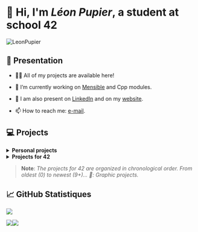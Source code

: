 <h1 align="left">👋 Hi, I'm <i>Léon Pupier</i>, a student at school 42</h1>

<p align="left"> <img src="https://komarev.com/ghpvc/?username=LeonPupier&label=Profile%20views&color=0e75b6&style=flat" alt="LeonPupier" /> </p>

## 📕 Presentation

- 👨‍💻 All of my projects are available here!

- 🌱 I’m currently working on [Mensible](https://github.com/LeonPupier/Mensible) and Cpp modules.

- 📝 I am also present on [LinkedIn](https://www.linkedin.com/in/léon-pupier-3ba10a250/) and on my [website](https://leonpupier.fr).

- 📫 How to reach me: [e-mail](mailto:public_contact.l2qt6@slmail.me).

## 💻 Projects

<details close>
   <summary><b>Personal projects</b></summary>

   * [<kbd>Mensible](https://github.com/LeonPupier/Mensible/)
   * [<kbd>Reminder](https://github.com/LeonPupier/Reminder/)
   * [<kbd>GameEngine](https://github.com/LeonPupier/GameEngine/)
   * [<kbd>Maze-Solving](https://github.com/LeonPupier/Maze-solving/)

</details>

<details close>
   <summary><b>Projects for 42</b></summary>

   0. [<kbd>Libft](https://github.com/LeonPupier/Libft/)
   1. [<kbd>Born-To-Be-Root](https://github.com/LeonPupier/b2br-commands)
   2. [<kbd>Ft_Printf](https://github.com/LeonPupier/ft_printf)
   3. [<kbd>Get-Next-Line](https://github.com/LeonPupier/Get-Next-Line)
   4. [<kbd>FdF 🎨](https://github.com/LeonPupier/FdF)
   5. [<kbd>Minitalk](https://github.com/LeonPupier/Minitalk)
   6. [<kbd>Push_Swap](https://github.com/LeonPupier/Push_swap)
   7. [<kbd>Philosophers](https://github.com/LeonPupier/Philosophers)
   8. [<kbd>Minishell](https://github.com/LeonPupier/Minishell)
   9. CPP Modules
      * [<kbd>9.00](https://github.com/LeonPupier/Cpp00)
      * [<kbd>9.01](https://github.com/LeonPupier/Cpp01)
      * [<kbd>9.02](https://github.com/LeonPupier/Cpp02)
      * [<kbd>9.03](https://github.com/LeonPupier/Cpp03)
      * [<kbd>9.04](https://github.com/LeonPupier/Cpp04)
   10. [<kbd>Cub3D 🎨](https://github.com/aLeuleu/cub3d)

</details>

> **Note**:
> *The projects for 42 are organized in chronological order. From oldest (0) to newest (9+)...*
> *🎨: Graphic projects.*

## 📈 GitHub Statistiques
<p display="left"><img src="http://github-profile-summary-cards.vercel.app/api/cards/profile-details?username=LeonPupier&theme=transparent"/>
<p display="left"><img src="http://github-profile-summary-cards.vercel.app/api/cards/stats?username=LeonPupier&theme=transparent"
   display="left"><img src="http://github-profile-summary-cards.vercel.app/api/cards/repos-per-language?username=LeonPupier&theme=transparent"/>
